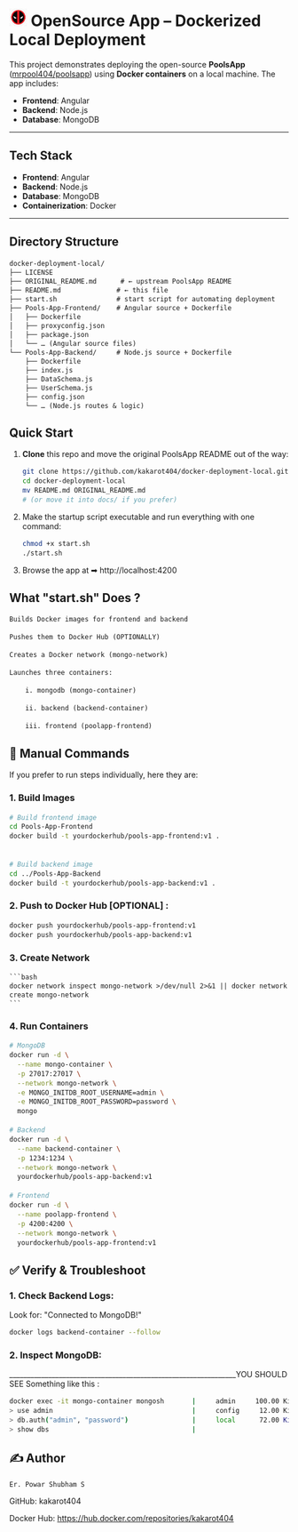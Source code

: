 # <img src="images/deadpool-emoji.png" alt="Deadpool Emoji" width="32" height="32"> OpenSource App – Dockerized Local Deployment

This project demonstrates deploying the open-source **PoolsApp** ([mrpool404/poolsapp](https://github.com/mrpool404/poolsapp)) using **Docker containers** on a local machine. The app includes:

- **Frontend**: Angular  
- **Backend**: Node.js  
- **Database**: MongoDB  

---

## Tech Stack

- **Frontend**: Angular  
- **Backend**: Node.js  
- **Database**: MongoDB  
- **Containerization**: Docker  

---

## Directory Structure

```plaintext
docker-deployment-local/
├── LICENSE
├── ORIGINAL_README.md      # ← upstream PoolsApp README
├── README.md              # ← this file
├── start.sh               # start script for automating deployment
├── Pools-App-Frontend/    # Angular source + Dockerfile
│   ├── Dockerfile
│   ├── proxyconfig.json
│   ├── package.json
│   └── … (Angular source files)
└── Pools-App-Backend/     # Node.js source + Dockerfile
    ├── Dockerfile
    ├── index.js
    ├── DataSchema.js
    ├── UserSchema.js
    ├── config.json
    └── … (Node.js routes & logic)
```

## Quick Start

1. **Clone** this repo and move the original PoolsApp README out of the way:
   ```bash
   git clone https://github.com/kakarot404/docker-deployment-local.git
   cd docker-deployment-local
   mv README.md ORIGINAL_README.md
   # (or move it into docs/ if you prefer)
   ```

2. Make the startup script executable and run everything with one command:
    ```bash
    chmod +x start.sh
    ./start.sh
    ```

3. Browse the app at  ➡  http://localhost:4200


## What "start.sh" Does ?

    Builds Docker images for frontend and backend

    Pushes them to Docker Hub (OPTIONALLY)

    Creates a Docker network (mongo-network)

    Launches three containers:

        i. mongodb (mongo-container)

        ii. backend (backend-container)

        iii. frontend (poolapp-frontend)


## 📝 Manual Commands 

If you prefer to run steps individually, here they are:

### 1. Build Images

```bash
# Build frontend image
cd Pools-App-Frontend
docker build -t yourdockerhub/pools-app-frontend:v1 .


# Build backend image
cd ../Pools-App-Backend
docker build -t yourdockerhub/pools-app-backend:v1 .
```

### 2. Push to Docker Hub   [OPTIONAL] :
```bash
docker push yourdockerhub/pools-app-frontend:v1
docker push yourdockerhub/pools-app-backend:v1
```

### 3. Create Network
    ```bash
    docker network inspect mongo-network >/dev/null 2>&1 || docker network create mongo-network
    ```

### 4. Run Containers

```bash
# MongoDB
docker run -d \
  --name mongo-container \
  -p 27017:27017 \
  --network mongo-network \
  -e MONGO_INITDB_ROOT_USERNAME=admin \
  -e MONGO_INITDB_ROOT_PASSWORD=password \
  mongo

# Backend
docker run -d \
  --name backend-container \
  -p 1234:1234 \
  --network mongo-network \
  yourdockerhub/pools-app-backend:v1

# Frontend
docker run -d \
  --name poolapp-frontend \
  -p 4200:4200 \
  --network mongo-network \
  yourdockerhub/pools-app-frontend:v1
```


## ✅ Verify & Troubleshoot

### 1. Check Backend Logs:
Look for:   "Connected to MongoDB!"
```bash
docker logs backend-container --follow
```


### 2. Inspect MongoDB:
________________________________________________________________YOU SHOULD SEE Something like this :       
```bash                                   |     PoolsApp  168.00 KiB
docker exec -it mongo-container mongosh       |     admin     100.00 KiB
> use admin                                   |     config     12.00 KiB
> db.auth("admin", "password")                |     local      72.00 KiB
> show dbs                                    |
```


## ✍️ Author

    Er. Powar Shubham S

GitHub: kakarot404

Docker Hub: https://hub.docker.com/repositories/kakarot404



